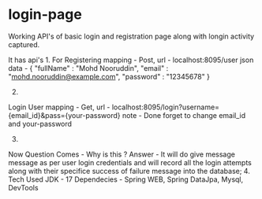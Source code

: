 # login-page
Working API's of basic login and registration page along with longin activity captured.

It has api's 
1.
For Registering
  mapping - Post,
  url - localhost:8095/user
  json data - {
    "fullName" : "Mohd Nooruddin",
    "email" : "mohd.nooruddin@example.com",
    "password" : "12345678"
}

2.
Login User
   mapping - Get,
   url - localhost:8095/login?username={email_id}&pass={your-password}
   note - Done forget to change email_id and your-password

3.
Now Question Comes - Why is this ?
Answer - It will do give message message as per user login credentials and will record all the login attempts along with their specifice success of failure message into the database;
4. 
Tech Used
 JDK - 17
 Dependecies - Spring WEB, Spring DataJpa, Mysql, DevTools

